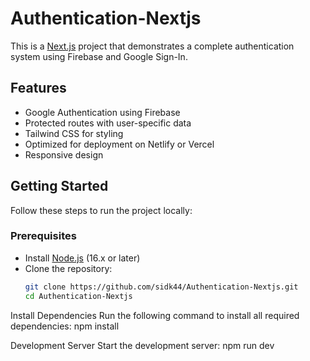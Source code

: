 # Authentication-Nextjs

This is a [Next.js](https://nextjs.org) project that demonstrates a complete authentication system using Firebase and Google Sign-In.

## Features

- Google Authentication using Firebase
- Protected routes with user-specific data
- Tailwind CSS for styling
- Optimized for deployment on Netlify or Vercel
- Responsive design

## Getting Started

Follow these steps to run the project locally:

### Prerequisites

- Install [Node.js](https://nodejs.org/) (16.x or later)
- Clone the repository:
  ```bash
  git clone https://github.com/sidk44/Authentication-Nextjs.git
  cd Authentication-Nextjs

Install Dependencies
Run the following command to install all required dependencies:
npm install

Development Server
Start the development server:
npm run dev